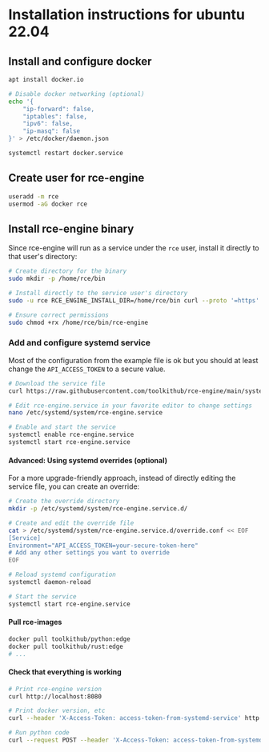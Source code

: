 # Installation instructions for ubuntu 22.04

## Install and configure docker

```bash
apt install docker.io

# Disable docker networking (optional)
echo '{
    "ip-forward": false,
    "iptables": false,
    "ipv6": false,
    "ip-masq": false
}' > /etc/docker/daemon.json

systemctl restart docker.service
```

## Create user for rce-engine

```bash
useradd -m rce
usermod -aG docker rce
```

## Install rce-engine binary

Since rce-engine will run as a service under the `rce` user, install it directly to that user's directory:

```bash
# Create directory for the binary
sudo mkdir -p /home/rce/bin

# Install directly to the service user's directory
sudo -u rce RCE_ENGINE_INSTALL_DIR=/home/rce/bin curl --proto '=https' --tlsv1.2 -LsSf https://github.com/ToolKitHub/rce-engine/releases/download/v1.2.71/rce-engine-installer.sh | sh

# Ensure correct permissions
sudo chmod +rx /home/rce/bin/rce-engine
```

### Add and configure systemd service

Most of the configuration from the example file is ok but you should at least change the `API_ACCESS_TOKEN` to a secure value.

```bash
# Download the service file
curl https://raw.githubusercontent.com/toolkithub/rce-engine/main/systemd/rce-engine.service > /etc/systemd/system/rce-engine.service

# Edit rce-engine.service in your favorite editor to change settings
nano /etc/systemd/system/rce-engine.service

# Enable and start the service
systemctl enable rce-engine.service
systemctl start rce-engine.service
```

#### Advanced: Using systemd overrides (optional)

For a more upgrade-friendly approach, instead of directly editing the service file, you can create an override:

```bash
# Create the override directory
mkdir -p /etc/systemd/system/rce-engine.service.d/

# Create and edit the override file
cat > /etc/systemd/system/rce-engine.service.d/override.conf << EOF
[Service]
Environment="API_ACCESS_TOKEN=your-secure-token-here"
# Add any other settings you want to override
EOF

# Reload systemd configuration
systemctl daemon-reload

# Start the service
systemctl start rce-engine.service
```

#### Pull rce-images

```bash
docker pull toolkithub/python:edge
docker pull toolkithub/rust:edge
# ...
```

#### Check that everything is working

```bash
# Print rce-engine version
curl http://localhost:8080

# Print docker version, etc
curl --header 'X-Access-Token: access-token-from-systemd-service' http://localhost:8080/version

# Run python code
curl --request POST --header 'X-Access-Token: access-token-from-systemd-service' --header 'Content-type: application/json' --data '{"image": "toolkithub/python:edge", "payload": {"language": "python", "files": [{"name": "main.py", "content": "print(42)"}]}}' http://localhost:8080/run
```

